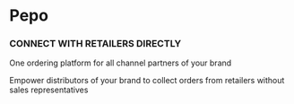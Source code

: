 # Pepo

### CONNECT WITH RETAILERS DIRECTLY 

One ordering platform
for all channel partners
of your brand
</br>

Empower distributors of your brand to collect
orders from retailers without sales representatives
